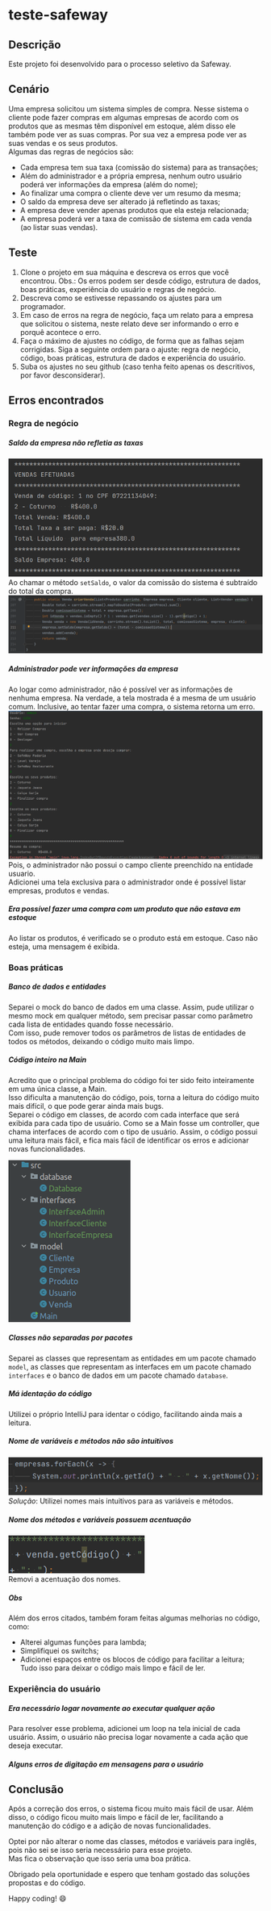 # teste-safeway

## Descrição

Este projeto foi desenvolvido para o processo seletivo da Safeway.

## Cenário

Uma empresa solicitou um sistema simples de compra. Nesse sistema o cliente pode fazer
compras em algumas empresas de acordo com os produtos que as mesmas têm disponível
em estoque, além disso ele também pode ver as suas compras. Por sua vez a empresa pode
ver as suas vendas e os seus produtos.<br>
Algumas das regras de negócios são:<br>

- Cada empresa tem sua taxa (comissão do sistema) para as transações;
- Além do administrador e a própria empresa, nenhum outro usuário poderá ver informações da empresa (além do nome);
- Ao finalizar uma compra o cliente deve ver um resumo da mesma;
- O saldo da empresa deve ser alterado já refletindo as taxas;
- A empresa deve vender apenas produtos que ela esteja relacionada;
- A empresa poderá ver a taxa de comissão de sistema em cada venda (ao listar suas
  vendas).

## Teste

1) Clone o projeto em sua máquina e descreva os erros que você encontrou.
   Obs.: Os erros podem ser desde código, estrutura de dados, boas práticas,
   experiência do usuário e regras de negócio.
2) Descreva como se estivesse repassando os ajustes para um programador.
3) Em caso de erros na regra de negócio, faça um relato para a empresa que solicitou o
   sistema, neste relato deve ser informando o erro e porquê acontece o erro.
4) Faça o máximo de ajustes no código, de forma que as falhas sejam corrigidas. Siga a
   seguinte ordem para o ajuste: regra de negócio, código, boas práticas, estrutura de
   dados e experiência do usuário.
5) Suba os ajustes no seu github (caso tenha feito apenas os descritivos, por favor
   desconsiderar).

## Erros encontrados

### Regra de negócio

##### Saldo da empresa não refletia as taxas

![](images/saldo-da-empresa-nao-refletiu-taxa.png)<br>
Ao chamar o método `setSaldo`, o valor da comissão do sistema é subtraído do total da compra.
![](images/codigo-refletir-taxa.png)<br>

##### Administrador pode ver informações da empresa

Ao logar como administrador, não é possível ver as informações de nenhuma empresa.
Na verdade, a tela mostrada é a mesma de um usuário comum. Inclusive, ao tentar fazer
uma compra, o sistema retorna um erro.<br>
![](images/erro-admin-compra.png)<br>
Pois, o administrador não possui o campo cliente preenchido na entidade usuario.<br>
Adicionei uma tela exclusiva para o administrador onde é possível listar empresas, produtos e vendas.

##### Era possível fazer uma compra com um produto que não estava em estoque

Ao listar os produtos, é verificado se o produto está em estoque. Caso não esteja, uma mensagem é exibida.

### Boas práticas

##### Banco de dados e entidades

Separei o mock do banco de dados em uma classe. Assim, pude utilizar o mesmo mock em qualquer método, sem precisar
passar como parâmetro cada lista de entidades quando fosse necessário.<br>
Com isso, pude remover todos os parâmetros de listas de entidades de todos os métodos, deixando o código muito mais
limpo.<br>

##### Código inteiro na Main

Acredito que o principal problema do código foi ter sido feito inteiramente em uma única classe, a Main.<br>
Isso dificulta a manutenção do código, pois, torna a leitura do código muito mais difícil,
o que pode gerar ainda mais bugs.<br>
Separei o código em classes, de acordo com cada interface que será exibida para cada tipo de usuário. Como
se a Main fosse um controller, que chama interfaces de acordo com o tipo de usuário.
Assim, o código possui uma leitura mais fácil, e fica mais fácil de identificar os erros e adicionar novas
funcionalidades.<br>

![](images/classes.png)<br>

##### Classes não separadas por pacotes

Separei as classes que representam as entidades em um pacote chamado `model`, as classes que representam as interfaces
em um pacote chamado `interfaces` e o banco de dados em um pacote chamado `database`.

##### Má identação do código

Utilizei o próprio IntelliJ para identar o código, facilitando ainda mais a leitura.

##### Nome de variáveis e métodos não são intuitivos

![](images/nome-nao-descritivo-e-funcao-pode-ser-lambda.png)<br>
*Solução*: Utilizei nomes mais intuitivos para as variáveis e métodos.

##### Nome dos métodos e variáveis possuem acentuação

![](images/metodo-com-acento.png)<br>
Removi a acentuação dos nomes.

##### Obs
Além dos erros citados, também foram feitas algumas melhorias no código, como:
- Alterei algumas funções para lambda;
- Simplifiquei os switchs;
- Adicionei espaços entre os blocos de código para facilitar a leitura;
Tudo isso para deixar o código mais limpo e fácil de ler.

### Experiência do usuário

##### Era necessário logar novamente ao executar qualquer ação

Para resolver esse problema, adicionei um loop na tela inicial de cada usuário. Assim, o usuário não precisa
logar novamente a cada ação que deseja executar.

##### Alguns erros de digitação em mensagens para o usuário

## Conclusão

Após a correção dos erros, o sistema ficou muito mais fácil de usar. Além disso, o código ficou muito mais
limpo e fácil de ler, facilitando a manutenção do código e a adição de novas funcionalidades.

Optei por não alterar o nome das classes, métodos e variáveis para inglês, pois não sei se isso seria necessário
para esse projeto.<br>
Mas fica o observação que isso seria uma boa prática.

Obrigado pela oportunidade e espero que tenham gostado das soluções propostas e do código.<br>

Happy coding! :smile: